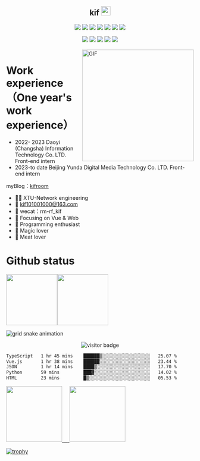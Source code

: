 

<p align="center">
<h2 height="200px" align="center">kif <img src="https://cdn.jsdelivr.net/gh/MaleWeb/picture/images/techblog/hi.gif" width="25"></h2>
</p>



<p align="center">
<div align="center">
  <img src="https://img.shields.io/badge/-JavaScript-f6da1c?style=flat&logo=javascript&logoColor=white">
  <img src="https://img.shields.io/badge/-TypeScript-2b6dbf?style=flat&logo=typescript&logoColor=white">
  <img src="https://img.shields.io/badge/-Python-2b6dbf?style=flat&logo=python&logoColor=white">
  <img src="https://img.shields.io/badge/-Vue-46b882?style=flat&logo=vue.js&logoColor=white">
  <img src="https://img.shields.io/badge/wechat_miniprogram-09b955?style=flat&logo=wechat&logoColor=white">
  <img src="https://img.shields.io/badge/-less-bf608e?style=flat&logo=less&logoColor=white">
  <img src="https://img.shields.io/badge/-Django-2b6dbf?style=flat&logo=django&logoColor=white">
</div>
<p></p>
<div align="center">
  <img src="https://img.shields.io/badge/-Git-ee462c?style=flat&logo=git&logoColor=white">
  <img src="https://img.shields.io/badge/-Nginx-408e43?style=flat&logo=nginx&logoColor=white">
  <img src="https://img.shields.io/badge/-Github-black?style=flat&logo=github">
   <img src="https://img.shields.io/badge/-Webpack-%232C3A42?style=flat-square&logo=webpack">
   <img src="https://img.shields.io/badge/-ESLint-%234B32C3?style=flat-square&logo=eslint">
</div>

<br />

<img align="right" alt="GIF" src="https://github.com/devSouvik/devSouvik/blob/master/gif4.gif?raw=true" width="300"/>




# Work experience（One year's work experience）

- 2022- 2023        Daoyi (Changsha) Information Technology Co. LTD.            Front-end intern
- 2023-to date      Beijing Yunda Digital Media Technology Co. LTD.          Front-end intern

myBlog：<a href="https://www.kifroom.icu/">kifroom</a>

- 👨‍💻 XTU-Network engineering
- :email: kif101001000@163.com
- 💬 wecat：rm-rf_kif
- :orange_book: Focusing on Vue & Web
- :hammer: Programming enthusiast
- :ram: Magic lover
- :meat_on_bone: Meat lover




# Github status

<img align="" height="137px" src="https://github-readme-stats.vercel.app/api?username=wkif&hide_title=true&hide_border=true&show_icons=true&include_all_commits=true&line_height=21&bg_color=0,EC6C6C,FFD479,FFFC79,73FA79&theme=graywhite" /><img align="" height="137px" src="https://github-readme-stats.vercel.app/api/top-langs/?username=wkif&hide_title=true&hide_border=true&layout=compact&bg_color=0,73FA79,73FDFF,D783FF&theme=graywhite&locale=cn" />

![grid snake animation](https://kifimg.oss-cn-beijing.aliyuncs.com/project/github-user-contribution.svg)



<p align="center">
  <img src="https://visitor-badge.glitch.me/badge?page_id=captain5.captain5" alt="visitor badge"/>
</p>

<!--START_SECTION:waka-->

```txt
TypeScript   1 hr 45 mins    ██████▒░░░░░░░░░░░░░░░░░░   25.07 %
Vue.js       1 hr 38 mins    ██████░░░░░░░░░░░░░░░░░░░   23.44 %
JSON         1 hr 14 mins    ████▒░░░░░░░░░░░░░░░░░░░░   17.70 %
Python       59 mins         ███▓░░░░░░░░░░░░░░░░░░░░░   14.02 %
HTML         23 mins         █▒░░░░░░░░░░░░░░░░░░░░░░░   05.53 %
```

<!--END_SECTION:waka-->


 <div align="left">
      <a href="#">
        <img src="https://user-images.githubusercontent.com/46062972/177761749-da9d5297-87ac-4c30-b069-16bc685a7e80.png" width="150"> 
        <span>&nbsp;&nbsp;&nbsp;</span>
        <img src="https://user-images.githubusercontent.com/46062972/177762098-5ea66dc6-5c5b-4877-9edc-0610f4816530.jpeg" width="150">
      </a>
    </div>

[![trophy](https://github-profile-trophy.vercel.app/?username=wkif)](https://github.com/ryo-ma/github-profile-trophy)
